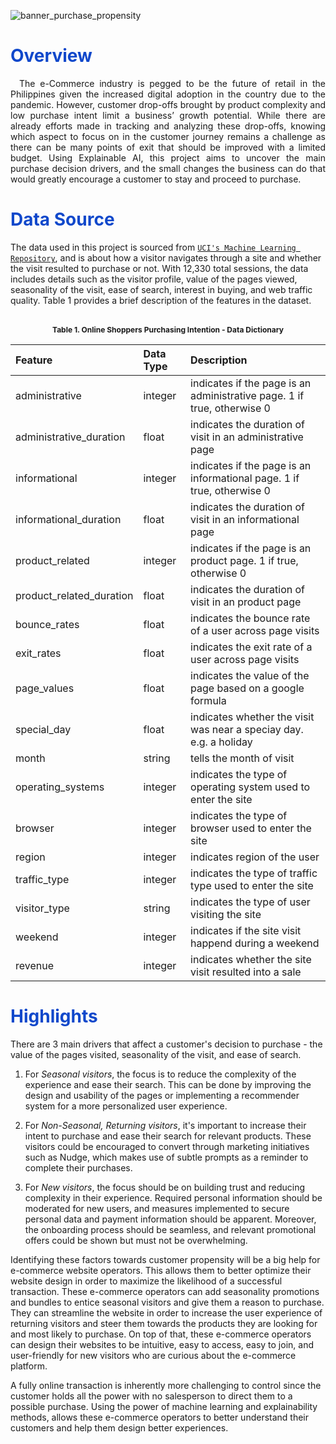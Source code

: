 ![banner_purchase_propensity](https://github.com/lorainemnrc/predict-purchase-propensity/assets/23328647/ede5eb16-d905-4dd0-af1d-b3b6abdd9db2)

<h1 style="color: #1048CB"><b>Overview</b></h1>

<p style="text-align: justify"> &emsp;The e-Commerce industry is pegged to be the future of retail in the Philippines given the increased digital adoption in the country due to the pandemic. However, customer drop-offs brought by product complexity and low purchase intent limit a business’ growth potential. While there are already efforts made in tracking and analyzing these drop-offs, knowing which aspect to focus on in the customer journey remains a challenge as there can be many points of exit that should be improved with a limited budget. Using Explainable AI, this project aims to uncover the main purchase decision drivers, and the small changes the business can do that would greatly encourage a customer to stay and proceed to purchase.</p>

<h1 style="color: #1048CB"><b>Data Source</b></h1>

The data used in this project is sourced from [`UCI's Machine Learning Repository`](https://archive.ics.uci.edu/ml/datasets/Online+Shoppers+Purchasing+Intention+Dataset#), and is about how a visitor navigates through a site and whether the visit resulted to purchase or not. With 12,330 total sessions, the data includes details such as the visitor profile, value of the pages viewed, seasonality of the visit, ease of search, interest in buying, and web traffic quality. Table 1 provides a brief description of the features in the dataset.

<br>
<center style="font-size:12px;font-style:default;"><b>Table 1. Online Shoppers Purchasing Intention - Data Dictionary</b></center>

|Feature    | Data Type     | Description                                                                           |
|:--------------|:-------------|:--------------------------------------------------------------------------------------|
|administrative|integer|indicates if the page is an administrative page. 1 if true, otherwise 0
|administrative_duration|float|indicates the duration of visit in an administrative page
|informational|integer|indicates if the page is an informational page. 1 if true, otherwise 0
|informational_duration|float|indicates the duration of visit in an informational page
|product_related|integer|indicates if the page is an product page. 1 if true, otherwise 0
|product_related_duration|float|indicates the duration of visit in an product page
|bounce_rates|float|indicates the bounce rate of a user across page visits
|exit_rates|float|indicates the exit rate of a user across page visits
|page_values|float|indicates the value of the page based on a google formula
|special_day|float|indicates whether the visit was near a speciay day. e.g. a holiday
|month|string|tells the month of visit
|operating_systems|integer|indicates the type of operating system used to enter the site
|browser|integer|indicates the type of browser used to enter the site
|region|integer|indicates region of the user
|traffic_type|integer|indicates the type of traffic type used to enter the site
|visitor_type|string|indicates the type of user visiting the site
|weekend|integer|indicates if the site visit happend during a weekend
|revenue|integer|indicates whether the site visit resulted into a sale


<h1 style="color: #1048CB"><b>Highlights</b></h1>

There are 3 main drivers that affect a customer's decision to purchase - the value of the pages visited, seasonality of the visit, and ease of search.

1. For *Seasonal visitors*, the focus is to reduce the complexity of the experience and ease their search. This can be done by improving the design and usability of the pages or implementing a recommender system for a more personalized user experience.

2. For *Non-Seasonal, Returning visitors*, it's important to increase their intent to purchase and ease their search for relevant products. These visitors could be encouraged to convert through marketing initiatives such as Nudge, which makes use of subtle prompts as a reminder to complete their purchases. 

3. For *New visitors*, the focus should be on building trust and reducing complexity in their experience. Required personal information should be moderated for new users, and measures implemented to secure personal data and payment information should be apparent. Moreover, the onboarding process should be seamless, and relevant promotional offers could be shown but must not be overwhelming.

Identifying these factors towards customer propensity will be a big help for e-commerce website operators. This allows them to better optimize their website design in order to maximize the likelihood of a successful transaction. These e-commerce operators can add seasonality promotions and bundles to entice seasonal visitors and give them a reason to purchase. They can streamline the website in order to increase the user experience of returning visitors and steer them towards the products they are looking for and most likely to purchase. On top of that, these e-commerce operators can design their websites to be intuitive, easy to access, easy to join, and user-friendly for new visitors who are curious about the e-commerce platform.

A fully online transaction is inherently more challenging to control since the customer holds all the power with no salesperson to direct them to a possible purchase. Using the power of machine learning and explainability methods, allows these e-commerce operators to better understand their customers and help them design better experiences.
